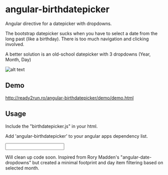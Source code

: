 angular-birthdatepicker
=======================

Angular directive for a datepicker with dropdowns.

The bootstrap datepicker sucks when you have to select a date from the long past (like a birthday). There is too much navigation and clicking involved.

A better solution is an old-school datepicker with 3 dropdowns (Year, Month, Day)

![alt text](http://i61.tinypic.com/24vnn8y.png)

Demo
-----

http://ready2run.ro/angular-birthdatepicker/demo/demo.html


Usage
-----

Include the "birthdatepicker.js" in your html.

Add 'angular-birthdatepicker' to your angular apps dependency list. 

<input type="text" birthdatepicker ng-model="birthday" />

Will clean up code soon. Inspired from Rory Madden's "angular-date-dropdowns" but created a minimal footprint and day item filtering based on selected month.

